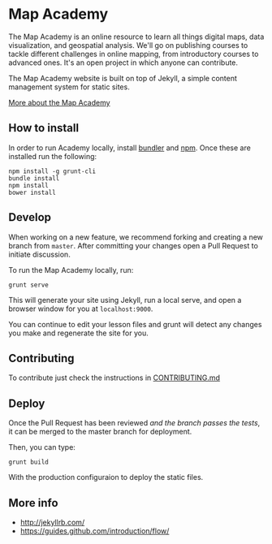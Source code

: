 # Map Academy

The Map Academy is an online resource to learn all things digital maps, data visualization, and geospatial analysis. We'll go on publishing courses to tackle different challenges in online mapping, from introductory courses to advanced ones. It's an open project in which anyone can contribute.

The Map Academy website is built on top of Jekyll, a simple content management system for static sites.

[More about the Map Academy](http://academy.cartodb.com/about.html)


## How to install

In order to run Academy locally, install [bundler](http://bundler.io/) and [npm](http://blog.npmjs.org/post/85484771375/how-to-install-npm). Once these are installed run the following:

```
npm install -g grunt-cli
bundle install
npm install
bower install
```

## Develop

When working on a new feature, we recommend forking and creating a new branch from `master`. After committing your changes open a Pull Request to initiate discussion.

To run the Map Academy locally, run:

```
grunt serve
```

This will generate your site using Jekyll, run a local serve, and open a browser window for you at `localhost:9000`. 

You can continue to edit your lesson files and grunt will detect any changes you make and regenerate the site for you.

## Contributing

To contribute just check the instructions in [CONTRIBUTING.md](https://github.com/CartoDB/academy/blob/master/CONTRIBUTING.md)


## Deploy

Once the Pull Request has been reviewed _and the branch passes the tests_, it can be merged to the master branch for deployment.

Then, you can type:

```
grunt build
```

With the production configuraion to deploy the static files.


## More info

* http://jekyllrb.com/
* https://guides.github.com/introduction/flow/
